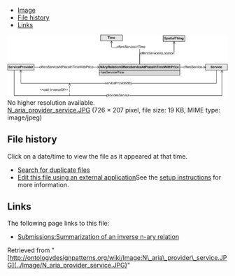 * [Image](../Image/N_aria_provider_service.JPG#file)
* [File history](../Image/N_aria_provider_service.JPG#filehistory)
* [Links](../Image/N_aria_provider_service.JPG#filelinks)

[![Image:N aria provider service.JPG](../images/4/4f/N_aria_provider_service.JPG)](../images/4/4f/N_aria_provider_service.JPG)  
No higher resolution available.  
[N\_aria\_provider\_service.JPG](../images/4/4f/N_aria_provider_service.JPG)‎ (726 × 207 pixel, file size: 19 KB, MIME type: image/jpeg)

## File history

Click on a date/time to view the file as it appeared at that time.



  
* [Search for duplicate files](http://ontologydesignpatterns.org/wiki/Special:FileDuplicateSearch/N_aria_provider_service.JPG "Special:FileDuplicateSearch/N aria provider service.JPG")
* [Edit this file using an external application](http://ontologydesignpatterns.org/wiki/index.php?title=Image:N_aria_provider_service.JPG&action=edit&externaledit=true&mode=file "Image:N aria provider service.JPG")See the [setup instructions](http://www.mediawiki.org/wiki/Manual:External_editors "http://www.mediawiki.org/wiki/Manual:External_editors") for more information.

## Links



The following page links to this file:


* [Submissions:Summarization of an inverse n-ary relation](../Submissions/Summarization_of_an_inverse_n-ary_relation "Submissions:Summarization of an inverse n-ary relation")


Retrieved from "[http://ontologydesignpatterns.org/wiki/Image:N\_aria\_provider\_service.JPG](../Image/N_aria_provider_service.JPG)"
